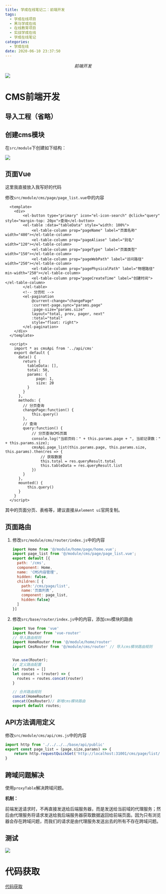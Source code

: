 ```yaml
---
title: 学成在线笔记二：前端开发
tags:
  - 学成在线项目
  - 黑马学成在线
  - 在线教育项目
  - 实战学成在线
  - 学成在线笔记
categories:
  - 学成在线  
date: 2020-06-10 23:37:50
---
```


<center><i>前端开发</i></center>

![](https://imxushuai-01.coding.net/p/pic/d/pic/git/raw/master/jiaoyu.jpg)


<!-- more -->

# CMS前端开发

## 导入工程（省略）

## 创建cms模块

在`src/module`下创建如下结构：

![](https://imxushuai-01.coding.net/p/pic/d/pic/git/raw/master/20190910222443.png)

## 页面Vue

这里我直接放入我写好的代码

修改`src/module/cms/page/page_list.vue`中的内容

```vue
  <template>
    <div>
        <el-button type="primary" icon="el-icon-search" @click="query" style="margin-top: 20px">查询</el-button>
        <el-table :data="tableData" style="width: 100%">
            <el-table-column prop="pageName" label="页面名称" width="400"></el-table-column>
            <el-table-column prop="pageAliase" label="别名" width="120"></el-table-column>
            <el-table-column prop="pageType" label="页面类型" width="150"></el-table-column>
            <el-table-column prop="pageWebPath" label="访问路径" width="250"></el-table-column>
            <el-table-column prop="pagePhysicalPath" label="物理路径" min-width="250"></el-table-column>
            <el-table-column prop="pageCreateTime" label="创建时间"></el-table-column>
        </el-table>
        <!-- 分页栏 -->
        <el-pagination
            @current-change="changePage"
            :current-page.sync="params.page"
            :page-size="params.size"
            layout="total, prev, pager, next"
            :total="total"
            style="float: right">
        </el-pagination>
    </div>
  </template>

  <script>
    import * as cmsApi from '../api/cms'
    export default {
      data() {
        return {
          tableData: [],
          total: 50,
          params: {
              page: 1,
              size: 20
          }
        }
      },
      methods: {
        // 分页查询
        changePage:function() {
            this.query()
        },
        // 查询
        query:function() {
            // 分页查询CMS页面
            console.log("当前页码：" + this.params.page + ", 当前记录数：" + this.params.size);
            cmsApi.page_list(this.params.page, this.params.size, this.params).then(res => {
                // 获取数据
                this.total = res.queryResult.total
                this.tableData = res.queryResult.list
            })
        }
      },
      mounted() {
          this.query()
      }
    }
  </script>
```

其中的页面分页、表格等，建议直接从`element ui`官网复制。

## 页面路由

1. 修改`src/module/cms/router/index.js`中的内容

   ```javascript
   import Home from '@/module/home/page/home.vue'; 
   import page_list from '@/module/cms/page/page_list.vue'; 
   export default [{ 
     path: '/cms', 
     component: Home, 
     name: 'CMS内容管理', 
     hidden: false, 
     children:[ {
       path:'/cms/page/list',
       name:'页面列表',
       component: page_list,
       hidden:false}
     ] 
   }]
   ```

2. 修改`src/base/router/index.js`中的内容，添加`cms`模块的路由

   ```javascript
   import Vue from 'vue'
   import Router from 'vue-router'
   // 导入路由规则
   import HomeRouter from '@/module/home/router'
   import CmsRouter from '@/module/cms/router' // 导入cms模块路由规则
   
   
   Vue.use(Router);
   // 定义路由配置
   let routes = []
   let concat = (router) => {
     routes = routes.concat(router)
   }
   
   // 合并路由规则
   concat(HomeRouter)
   concat(CmsRouter)// 新增cms模块路由
   export default routes;
   
   ```

## API方法调用定义

修改`src/module/cms/api/cms.js`中的内容

```javascript
import http from './../../../base/api/public'
export const page_list = (page,size,params) => { 
    return http.requestQuickGet('http://localhost:31001/cms/page/list/'+page+'/'+size) 
}
```

## 跨域问题解决

使用`proxyTable`解决跨域问题。

**机制：**

前端发送请求时，不再直接发送给后端服务器，而是发送给当前域的代理服务；然后由代理服务将请求发送给我后端服务器获取数据返回给前端页面。因为只有浏览器会存在跨域问题，而我们的请求是由代理服务发送出去的所有不存在跨域问题。

## 测试

![](https://imxushuai-01.coding.net/p/pic/d/pic/git/raw/master/20190910225428.png)

# 代码获取

[代码获取](https://www.imxushuai.com/2020/07/01/35.%E5%AD%A6%E6%88%90%E5%9C%A8%E7%BA%BF%E4%BB%A3%E7%A0%81%E8%8E%B7%E5%8F%96/)


